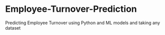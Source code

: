 # Employee-Turnover-Prediction
Predicting Employee Turnover using Python and ML models and taking any dataset 

